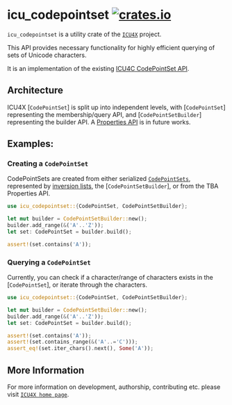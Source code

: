 # icu_codepointset [![crates.io](https://img.shields.io/crates/v/icu_codepointset)](https://crates.io/crates/icu_codepointset)

`icu_codepointset` is a utility crate of the [`ICU4X`] project.

This API provides necessary functionality for highly efficient querying of sets of Unicode characters.

It is an implementation of the existing [ICU4C CodePointSet API](https://unicode-org.github.io/icu-docs/apidoc/released/icu4c/classicu_1_1CodePointSet.html).

## Architecture
ICU4X [`CodePointSet`] is split up into independent levels, with [`CodePointSet`] representing the membership/query API,
and [`CodePointSetBuilder`] representing the builder API. A [Properties API](http://userguide.icu-project.org/strings/properties)
is in future works.

## Examples:

### Creating a `CodePointSet`

CodePointSets are created from either serialized [`CodePointSets`](CodePointSet),
represented by [inversion lists](http://userguide.icu-project.org/strings/properties),
the [`CodePointSetBuilder`], or from the TBA Properties API.

```rust
use icu_codepointset::{CodePointSet, CodePointSetBuilder};

let mut builder = CodePointSetBuilder::new();
builder.add_range(&('A'..'Z'));
let set: CodePointSet = builder.build();

assert!(set.contains('A'));
```

### Querying a `CodePointSet`

Currently, you can check if a character/range of characters exists in the [`CodePointSet`], or iterate through the characters.

```rust
use icu_codepointset::{CodePointSet, CodePointSetBuilder};

let mut builder = CodePointSetBuilder::new();
builder.add_range(&('A'..'Z'));
let set: CodePointSet = builder.build();

assert!(set.contains('A'));
assert!(set.contains_range(&('A'..='C')));
assert_eq!(set.iter_chars().next(), Some('A'));
```

[`ICU4X`]: ../icu/index.html

## More Information

For more information on development, authorship, contributing etc. please visit [`ICU4X home page`](https://github.com/unicode-org/icu4x).
